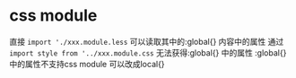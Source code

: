 # css module
直接 `import './xxx.module.less` 可以读取其中的:global{} 内容中的属性
通过 `import style from '../xxx.module.css`  无法获得:global{} 中的属性
:global{} 中的属性不支持css module 可以改成local{}
